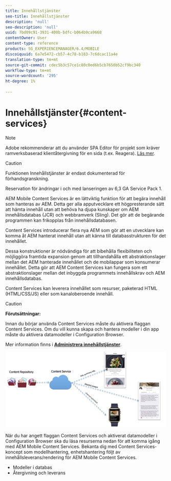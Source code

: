 ```yaml
---
title: Innehållstjänster
seo-title: Innehållstjänster
description: 'null'
seo-description: 'null'
uuid: 7bd09c91-3931-400b-bdfc-b064b9ca9668
contentOwner: User
content-type: reference
products: SG_EXPERIENCEMANAGER/6.4/MOBILE
discoiquuid: 6a7e5472-cb57-4c78-b183-7c6dcac11a4e
translation-type: tm+mt
source-git-commit: cdec5b3c57ce1c80c0ed6b5cb7650b52cf9bc340
workflow-type: tm+mt
source-wordcount: '295'
ht-degree: 1%

---
```



# Innehållstjänster{#content-services}

>[!NOTE]
>
>Adobe rekommenderar att du använder SPA Editor för projekt som kräver ramverksbaserad klientåtergivning för en sida (t.ex. Reagera). [Läs mer](/help/sites-developing/spa-overview.md).

>[!CAUTION]
>
>Funktionen Innehållstjänster är endast dokumenterad för förhandsgranskning.
>
>Reservation för ändringar i och med lanseringen av 6,3 GA Service Pack 1.

AEM Mobile Content Services är en lättviktig funktion för att begära innehåll som hanteras av AEM. Detta ger alla apputvecklare ett högpresterande sätt att hämta innehåll utan att behöva ha djupa kunskaper om AEM innehållsdatabas (JCR) och webbramverk (Sling). Det gör att de begärande programmen kan frikopplas från innehållsdatabasen.

Content Services introducerar flera nya AEM som gör att en utvecklare kan komma åt AEM hanterat innehåll utan att känna till databasstrukturen för det innehållet.

Dessa konstruktioner är nödvändiga för att bibehålla flexibiliteten och möjliggöra framtida expansion genom att tillhandahålla ett abstraktionslager mellan det AEM hanterade innehållet och de mobilappar som konsumerar innehållet. Detta gör att AEM Content Services kan fungera som ett abstraktionslager mellan det inbyggda programmets innehållskrav och AEM innehållsdatabas.

Content Services kan leverera innehållet som resurser, paketerad HTML (HTML/CSS/JS) eller som kanaloberoende innehåll.

>[!CAUTION]
>
>**Förutsättningar:**
>
>Innan du börjar använda Content Services måste du aktivera flaggan Content Services. Om du vill kunna skapa och hantera modeller i din app måste du aktivera datamodeller i Configuration Browser.
>
>Mer information finns i **[Administrera innehållstjänster](/help/mobile/developing-content-services.md)**.

![chlimage_1-143](assets/chlimage_1-143.png)

När du har angett flaggan Content Services och aktiverat datamodeller i Configuration Browser ska du läsa resurserna nedan för att komma igång med AEM Mobile Content Services. Bekanta dig med Content Services-koncept som modellhantering, enhetshantering följt av innehållsleverans/rendering för AEM Mobile Content Services.

* Modeller i databas
* Återgivning och leverans

